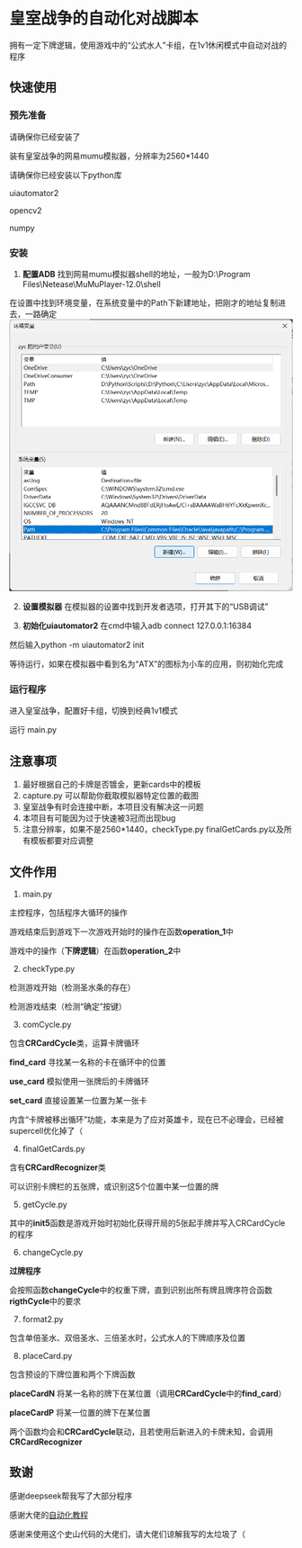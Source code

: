 # 皇室战争的自动化对战脚本
拥有一定下牌逻辑，使用游戏中的“公式水人”卡组，在1v1休闲模式中自动对战的程序

## 快速使用
### 预先准备
请确保你已经安装了

装有皇室战争的网易mumu模拟器，分辨率为2560*1440

请确保你已经安装以下python库

uiautomator2

opencv2

numpy

### 安装
1. **配置ADB**
找到网易mumu模拟器shell的地址，一般为D:\Program Files\Netease\MuMuPlayer-12.0\shell

在设置中找到环境变量，在系统变量中的Path下新建地址，把刚才的地址复制进去，一路确定
![alt text](image.png)

2. **设置模拟器**
在模拟器的设置中找到开发者选项，打开其下的“USB调试”

3. **初始化uiautomator2**
在cmd中输入adb connect 127.0.0.1:16384

然后输入python -m uiautomator2 init

等待运行，如果在模拟器中看到名为“ATX”的图标为小车的应用，则初始化完成
### 运行程序
进入皇室战争，配置好卡组，切换到经典1v1模式

运行 main.py

## 注意事项
1. 最好根据自己的卡牌是否镀金，更新cards中的模板
2. capture.py 可以帮助你截取模拟器特定位置的截图
3. 皇室战争有时会连接中断，本项目没有解决这一问题
4. 本项目有可能因为过于快速被3冠而出现bug
5. 注意分辨率，如果不是2560*1440，checkType.py finalGetCards.py以及所有模板都要对应调整

## 文件作用
1. main.py 

主控程序，包括程序大循环的操作

游戏结束后到游戏下一次游戏开始时的操作在函数**operation_1**中

游戏中的操作（**下牌逻辑**）在函数**operation_2**中

2. checkType.py

检测游戏开始（检测圣水条的存在）

检测游戏结束（检测“确定”按键）

3. comCycle.py

包含**CRCardCycle**类，运算卡牌循环

**find_card** 寻找某一名称的卡在循环中的位置

**use_card** 模拟使用一张牌后的卡牌循环

**set_card** 直接设置某一位置为某一张卡

内含“卡牌被移出循环”功能，本来是为了应对英雄卡，现在已不必理会，已经被supercell优化掉了（

4. finalGetCards.py

含有**CRCardRecognizer**类

可以识别卡牌栏的五张牌，或识别这5个位置中某一位置的牌

5. getCycle.py

其中的**init5**函数是游戏开始时初始化获得开局的5张起手牌并写入CRCardCycle的程序

6. changeCycle.py

**过牌程序**

会按照函数**changeCycle**中的权重下牌，直到识别出所有牌且牌序符合函数**rigthCycle**中的要求

7. format2.py

包含单倍圣水、双倍圣水、三倍圣水时，公式水人的下牌顺序及位置

8. placeCard.py

包含预设的下牌位置和两个下牌函数

**placeCardN** 将某一名称的牌下在某位置（调用**CRCardCycle**中的**find_card**）

**placeCardP** 将某一位置的牌下在某位置

两个函数均会和**CRCardCycle**联动，且若使用后新进入的卡牌未知，会调用**CRCardRecognizer**

## 致谢

感谢deepseek帮我写了大部分程序

感谢大佬的[自动化教程](https://blog.csdn.net/sijia5135/article/details/105492779)

感谢来使用这个史山代码的大佬们，请大佬们谅解我写的太垃圾了（


